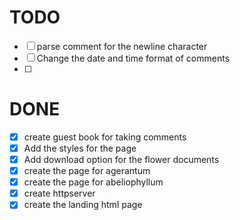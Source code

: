 # TODO

- [ ] parse comment for the newline character
- [ ] Change the date and time format of comments
- [ ]

# DONE

- [x] create guest book for taking comments
- [x] Add the styles for the page
- [x] Add download option for the flower documents
- [x] create the page for agerantum
- [x] create the page for abeliophyllum
- [x] create httpserver 
- [x] create the landing html page

